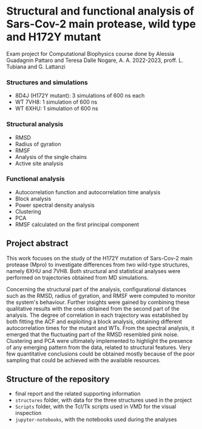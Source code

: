 # Structural and functional analysis of Sars-Cov-2 main protease, wild type and H172Y mutant

Exam project for Computational Biophysics course done by Alessia Guadagnin Pattaro and Teresa Dalle Nogare, A. A. 2022-2023, proff. L. Tubiana and G. Lattanzi

### Structures and simulations

- 8D4J (H172Y mutant): 3 simulations of 600 ns each
- WT 7VH8: 1 simulation of 600 ns
- WT 6XHU: 1 simulation of 600 ns

### Structural analysis

- RMSD
- Radius of gyration
- RMSF 
- Analysis of the single chains
- Active site analysis

### Functional analysis

- Autocorrelation function and autocorrelation time analysis
- Block analysis
- Power spectral density analysis
- Clustering
- PCA
- RMSF calculated on the first principal component


## Project abstract

This work focuses on the study of the H172Y mutation of Sars-Cov-2 main protease (Mpro) to investigate differences from two wild-type structures, namely 6XHU and 7VH8. 
Both structural and statistical analyses were performed on trajectories obtained from MD simulations. 

Concerning the structural part of the analysis, configurational distances such as the RMSD, radius of gyration, and RMSF were computed to monitor the system's behaviour. 
Further insights were gained by combining these qualitative results with the ones obtained from the second part of the analysis. 
The degree of correlation in each trajectory was established by both fitting the ACF and exploiting a block analysis, obtaining different autocorrelation times for the mutant and WTs. 
From the spectral analysis, it emerged that the fluctuating part of the RMSD resembled pink noise. 
Clustering and PCA were ultimately implemented to highlight the presence of any emerging pattern from the data, related to structural features.
Very few quantitative conclusions could be obtained mostly because of the poor sampling that could be achieved with the available resources.

## Structure of the repository

- final report and the related supporting information
- `structures` folder, with data for the three structures used in the project
- `Scripts` folder, with the Tcl/Tk scripts used in VMD for the visual inspection
- `jupyter-notebooks`, with the notebooks used during the analyses
